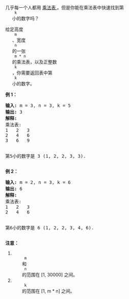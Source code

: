 <html>
 <body>
  <p>
   几乎每一个人都用
   <a href="https://baike.baidu.com/item/%E4%B9%98%E6%B3%95%E8%A1%A8">
    乘法表
   </a>
   。但是你能在乘法表中快速找到第
   <code>
    k
   </code>
   小的数字吗？
  </p>
  <p>
   给定高度
   <code>
    m
   </code>
   、宽度
   <code>
    n
   </code>
   的一张
   <code>
    m * n
   </code>
   的乘法表，以及正整数
   <code>
    k
   </code>
   ，你需要返回表中第
   <code>
    k
   </code>
   小的数字。
  </p>
  <p>
   <strong>
    例 1：
   </strong>
  </p>
  <pre>
<strong>输入:</strong> m = 3, n = 3, k = 5
<strong>输出:</strong> 3
<strong>解释:</strong> 
乘法表:
1	2	3
2	4	6
3	6	9

第5小的数字是 3 (1, 2, 2, 3, 3).
</pre>
  <p>
   <strong>
    例 2：
   </strong>
  </p>
  <pre>
<strong>输入:</strong> m = 2, n = 3, k = 6
<strong>输出:</strong> 6
<strong>解释:</strong> 
乘法表:
1	2	3
2	4	6

第6小的数字是 6 (1, 2, 2, 3, 4, 6).
</pre>
  <p>
   <strong>
    注意：
   </strong>
  </p>
  <ol>
   <li>
    <code>
     m
    </code>
    和
    <code>
     n
    </code>
    的范围在 [1, 30000] 之间。
   </li>
   <li>
    <code>
     k
    </code>
    的范围在 [1, m * n] 之间。
   </li>
  </ol>
 </body>
</html>